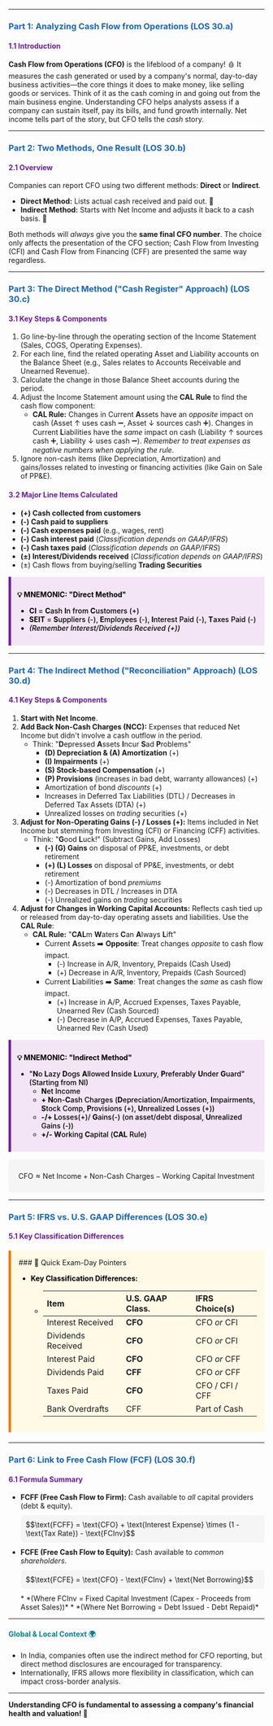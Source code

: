 -----
### <span style="color: #1565C0;">Part 1: Analyzing Cash Flow from Operations (LOS 30.a)</span>

#### <span style="color: #6A1B9A;">1.1 Introduction</span>

**Cash Flow from Operations (CFO)** is the lifeblood of a company! 🩸
It measures the cash generated or used by a company's normal, day-to-day business activities—the core things it does to make money, like selling goods or services.
Think of it as the cash coming in and going out from the main business engine.
Understanding CFO helps analysts assess if a company can sustain itself, pay its bills, and fund growth internally.
Net income tells part of the story, but CFO tells the *cash* story.

-----

### <span style="color: #1565C0;">Part 2: Two Methods, One Result (LOS 30.b)</span>

#### <span style="color: #6A1B9A;">2.1 Overview</span>

Companies can report CFO using two different methods: **Direct** or **Indirect**.

* **Direct Method:** Lists actual cash received and paid out. 🧾
* **Indirect Method:** Starts with Net Income and adjusts it back to a cash basis. 🧩

Both methods will *always* give you the **same final CFO number**.
The choice only affects the presentation of the CFO section; Cash Flow from Investing (CFI) and Cash Flow from Financing (CFF) are presented the same way regardless.

-----

### <span style="color: #1565C0;">Part 3: The Direct Method ("Cash Register" Approach) (LOS 30.c)</span>

#### <span style="color: #6A1B9A;">3.1 Key Steps & Components</span>

1.  Go line-by-line through the operating section of the Income Statement (Sales, COGS, Operating Expenses).
2.  For each line, find the related operating Asset and Liability accounts on the Balance Sheet (e.g., Sales relates to Accounts Receivable and Unearned Revenue).
3.  Calculate the change in those Balance Sheet accounts during the period.
4.  Adjust the Income Statement amount using the **CAL Rule** to find the cash flow component:
    * **CAL Rule:** Changes in Current **A**ssets have an *opposite* impact on cash (Asset ↑ uses cash ➖, Asset ↓ sources cash ➕).
      Changes in Current **L**iabilities have the *same* impact on cash (Liability ↑ sources cash ➕, Liability ↓ uses cash ➖).
      *Remember to treat expenses as negative numbers when applying the rule.*
5.  Ignore non-cash items (like Depreciation, Amortization) and gains/losses related to investing or financing activities (like Gain on Sale of PP&E).

#### <span style="color: #6A1B9A;">3.2 Major Line Items Calculated</span>

* **(+) Cash collected from customers**
* **(-) Cash paid to suppliers**
* **(-) Cash expenses paid** (e.g., wages, rent)
* **(-) Cash interest paid** (*Classification depends on GAAP/IFRS*)
* **(-) Cash taxes paid** (*Classification depends on GAAP/IFRS*)
* **(±) Interest/Dividends received** (*Classification depends on GAAP/IFRS*)
* (±) Cash flows from buying/selling **Trading Securities**

<div style="background-color: #F3E5F5; border-left: 5px solid #7B1FA2; padding: 12px; margin: 15px 0;">
<div style="color: #000000; font-weight: 500;">

**💡 MNEMONIC: "Direct Method"**
* **CI** = **C**ash **I**n from **C**ustomers (+)
* **SEIT** = **S**uppliers (-), **E**mployees (-), **I**nterest Paid (-), **T**axes Paid (-)
* *(Remember Interest/Dividends Received (+))*

</div>
</div>

-----

### <span style="color: #1565C0;">Part 4: The Indirect Method ("Reconciliation" Approach) (LOS 30.d)</span>

#### <span style="color: #6A1B9A;">4.1 Key Steps & Components</span>

1.  **Start with Net Income**.
2.  **Add Back Non-Cash Charges (NCC):** Expenses that reduced Net Income but didn't involve a cash outflow in the period.
    * Think: "**D**epressed **A**ssets **I**ncur **S**ad **P**roblems"
      * **(D) Depreciation & (A) Amortization** (+)
      * **(I) Impairments** (+)
      * **(S) Stock-based Compensation** (+)
      * **(P) Provisions** (increases in bad debt, warranty allowances) (+)
      * Amortization of bond *discounts* (+)
      * Increases in Deferred Tax Liabilities (DTL) / Decreases in Deferred Tax Assets (DTA) (+)
      * Unrealized losses on *trading* securities (+)
3.  **Adjust for Non-Operating Gains (-) / Losses (+):** Items included in Net Income but stemming from Investing (CFI) or Financing (CFF) activities.
    * Think: "**G**ood **L**uck!" (Subtract Gains, Add Losses)
      * **(-) (G) Gains** on disposal of PP&E, investments, or debt retirement
      * **(+) (L) Losses** on disposal of PP&E, investments, or debt retirement
      * (-) Amortization of bond *premiums*
      * (-) Decreases in DTL / Increases in DTA
      * (-) Unrealized gains on *trading* securities
4.  **Adjust for Changes in Working Capital Accounts:** Reflects cash tied up or released from day-to-day operating assets and liabilities. Use the **CAL Rule**:
    * **CAL Rule:** "**CAL**m **W**aters **C**an **A**lways **L**ift"
      * Current **A**ssets ➡️ **Opposite**: Treat changes *opposite* to cash flow impact.
        * (-) Increase in A/R, Inventory, Prepaids (Cash Used)
        * (+) Decrease in A/R, Inventory, Prepaids (Cash Sourced)
      * Current **L**iabilities ➡️ **Same**: Treat changes the *same* as cash flow impact.
        * (+) Increase in A/P, Accrued Expenses, Taxes Payable, Unearned Rev (Cash Sourced)
        * (-) Decrease in A/P, Accrued Expenses, Taxes Payable, Unearned Rev (Cash Used)

<div style="background-color: #F3E5F5; border-left: 5px solid #7B1FA2; padding: 12px; margin: 15px 0;">
<div style="color: #000000; font-weight: 500;">

**💡 MNEMONIC: "Indirect Method"**
* "**N**o **L**azy **D**ogs **A**llowed **I**nside **L**uxury, **P**referably **U**nder **G**uard" (Starting from NI)
  * **N**et Income
  * **+ N**on-**C**ash Charges (**D**epreciation/Amortization, **I**mpairments, **S**tock Comp, **P**rovisions (+), **U**nrealized Losses (+))
  * **-/+ L**osses(+)/ **G**ains(-) (on asset/debt disposal, **U**nrealized Gains (-))
  * **+/- W**orking **C**apital (**CAL** Rule)

</div>
</div>

<div style="background-color: #F5F5F5; padding: 10px; border-radius: 5px; margin: 10px 0;">

$$\text{CFO} \approx \text{Net Income} + \text{Non-Cash Charges} - \text{Working Capital Investment}$$

</div>

-----

### <span style="color: #1565C0;">Part 5: IFRS vs. U.S. GAAP Differences (LOS 30.e)</span>

#### <span style="color: #6A1B9A;">5.1 Key Classification Differences</span>

<div style="background-color: #FFF9E6; border-left: 5px solid #F57C00; padding: 15px; margin: 20px 0;">
### 🎯 Quick Exam-Day Pointers

<div style="color: #000000; font-weight: 500;">

* **Key Classification Differences:**
  * | **Item**               | **U.S. GAAP Class.** | **IFRS Choice(s)**      |
    | :----------------- | :--------------- | :------------------ |
    | Interest Received  | **CFO** | CFO *or* CFI        |
    | Dividends Received | **CFO** | CFO *or* CFI        |
    | Interest Paid      | **CFO** | CFO *or* CFF        |
    | Dividends Paid     | **CFF** | CFO *or* CFF        |
    | Taxes Paid         | **CFO** | CFO / CFI / CFF     |
    | Bank Overdrafts    | CFF              | Part of Cash        |

</div>
</div>

-----

### <span style="color: #1565C0;">Part 6: Link to Free Cash Flow (FCF) (LOS 30.f)</span>

#### <span style="color: #6A1B9A;">6.1 Formula Summary</span>

* **FCFF (Free Cash Flow to Firm):** Cash available to *all* capital providers (debt & equity).
  <div style="background-color: #F5F5F5; padding: 10px; border-radius: 5px; margin: 10px 0;">
  $$\text{FCFF} = \text{CFO} + \text{Interest Expense} \times (1 - \text{Tax Rate}) - \text{FCInv}$$
  </div>
* **FCFE (Free Cash Flow to Equity):** Cash available to *common shareholders*.
  <div style="background-color: #F5F5F5; padding: 10px; border-radius: 5px; margin: 10px 0;">
  $$\text{FCFE} = \text{CFO} - \text{FCInv} + \text{Net Borrowing}$$
  </div>
    * *(Where FCInv = Fixed Capital Investment (Capex - Proceeds from Asset Sales))*
    * *(Where Net Borrowing = Debt Issued - Debt Repaid)*

-----

#### <span style="color: #00838F;">Global & Local Context 🌍</span>

* In India, companies often use the indirect method for CFO reporting, but direct method disclosures are encouraged for transparency.
* Internationally, IFRS allows more flexibility in classification, which can impact cross-border analysis.

-----

**Understanding CFO is fundamental to assessing a company's financial health and valuation! 💪**